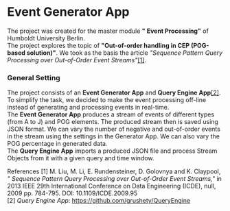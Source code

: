 # Event Generator App
The project was created for the master module **" Event Processing"** of Humboldt University Berlin.  
The project explores the topic of **"Out-of-order handling in CEP (POG-based solution)"**.
We took as the basis the article *"Sequence Pattern Query Processing over Out-of-Order Event Streams"*[[1]](#1).

### General Setting
The project consists of an **Event Generator App** and **Query Engine App**[[2]](#2).  
To simplify the task, we decided to make the event processing off-line instead of generating and processing events in real-time.  
The **Event Generator App** produces a stream of events of different types (from A to J) and POG elements.
The produced stream then is saved using JSON format.
We can vary the number of negative and out-of-order events in the stream using the settings in the Generator App.
We can also vary the POG percentage in generated data.   
The **Query Engine App** imports a produced JSON file and process Stream Objects from it with a given query and time window.

References
<a id="1">[1]</a> 
M. Liu, M. Li, E. Rundensteiner, D. Golovnya and K. Claypool,  *" Sequence Pattern Query Processing over Out-of-Order Event Streams,"* in 2013 IEEE 29th International Conference on Data Engineering (ICDE), null, 2009 pp. 784-795.
DOI: 10.1109/ICDE.2009.95  
<a id="2">[2]</a>
*Query Engine App*: https://github.com/grushety/QueryEngine
